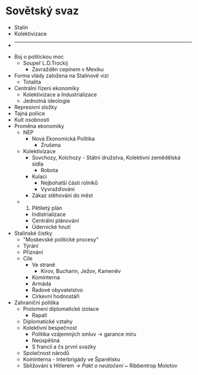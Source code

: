 # Sovětský svaz
- Stalin
- Kolektivizace
- ____________________________________________________________________________________________________________________________________________________________________________________________________________________________________________________________________________________________________________________________________________________________________________________________________________________________________________________________________________________________________________________________________________________________________________________________________________________________
- Boj o politickou moc
	- Soupeř L.D.Trockij
		- Zavražděn cepínem v Mexiku
- Forma vlády založena na Stalinově vizi
	- Totalita
- Centrální řízení ekonomiky
	- Kolektivizace a Industrializace
	- Jednotná ideologie
- Represivní složky
- Tajná poliice
- Kult osobnosti
- Proměna ekonomiky
	- NEP
		- Nová Ekonomická Politika
			- Zrušena
	- Kolektivizace
		- Sovchozy, Kolchozy - Státní družstva, Kolektivní zemědělská sídla
			- Robota
		- Kulaci
			- Nejbohatší části rolníků
			- Vyvražďováni
		- Zákaz stěhování do měst
	- 1. Pětiletý plán
		- Indistrializace
		- Centrální plánování
		- Údernické hnutí
- Stalinské čistky
	- "Moskevské politické procesy"
	- Týrání
	- Přiznání
	- Cíle
		- Ve straně
			- Kirov, Bucharin, Ježov, Kameněv
		- Kominterna
		- Armáda
		- Řadové obyvatelstvo
		- Církevní hodnostáři
- Zahraniční politika
	- Prolomení diplomatické izolace
		- Rapall
	- Diplomatické vztahy
	- Kolektivní bespečnost
		- Politika vzájemných smluv -> garance míru
		- Neúspěšná
		- S francií a čs první svazky
	- Společnost národů
	- Kominterna - Interbrigády ve Španělsku
	- Sbližování s Hitlerem -> *Pakt o neútočení* ~ Ribbentrop Molotov

